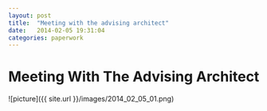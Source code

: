 ```yaml
---
layout: post
title:  "Meeting with the advising architect"
date:   2014-02-05 19:31:04
categories: paperwork
---
```


Meeting With The Advising Architect
===================================

![picture]({{ site.url }}/images/2014_02_05_01.png)
